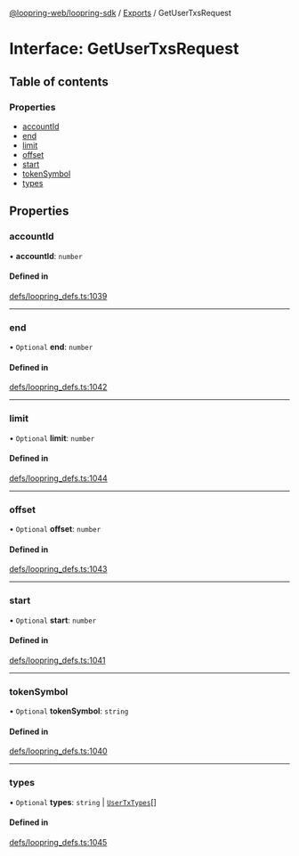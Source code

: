 [@loopring-web/loopring-sdk](../README.md) / [Exports](../modules.md) / GetUserTxsRequest

# Interface: GetUserTxsRequest

## Table of contents

### Properties

- [accountId](GetUserTxsRequest.md#accountid)
- [end](GetUserTxsRequest.md#end)
- [limit](GetUserTxsRequest.md#limit)
- [offset](GetUserTxsRequest.md#offset)
- [start](GetUserTxsRequest.md#start)
- [tokenSymbol](GetUserTxsRequest.md#tokensymbol)
- [types](GetUserTxsRequest.md#types)

## Properties

### accountId

• **accountId**: `number`

#### Defined in

[defs/loopring_defs.ts:1039](https://github.com/Loopring/loopring_sdk/blob/31597d7/src/defs/loopring_defs.ts#L1039)

___

### end

• `Optional` **end**: `number`

#### Defined in

[defs/loopring_defs.ts:1042](https://github.com/Loopring/loopring_sdk/blob/31597d7/src/defs/loopring_defs.ts#L1042)

___

### limit

• `Optional` **limit**: `number`

#### Defined in

[defs/loopring_defs.ts:1044](https://github.com/Loopring/loopring_sdk/blob/31597d7/src/defs/loopring_defs.ts#L1044)

___

### offset

• `Optional` **offset**: `number`

#### Defined in

[defs/loopring_defs.ts:1043](https://github.com/Loopring/loopring_sdk/blob/31597d7/src/defs/loopring_defs.ts#L1043)

___

### start

• `Optional` **start**: `number`

#### Defined in

[defs/loopring_defs.ts:1041](https://github.com/Loopring/loopring_sdk/blob/31597d7/src/defs/loopring_defs.ts#L1041)

___

### tokenSymbol

• `Optional` **tokenSymbol**: `string`

#### Defined in

[defs/loopring_defs.ts:1040](https://github.com/Loopring/loopring_sdk/blob/31597d7/src/defs/loopring_defs.ts#L1040)

___

### types

• `Optional` **types**: `string` \| [`UserTxTypes`](../enums/UserTxTypes.md)[]

#### Defined in

[defs/loopring_defs.ts:1045](https://github.com/Loopring/loopring_sdk/blob/31597d7/src/defs/loopring_defs.ts#L1045)
